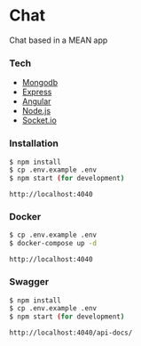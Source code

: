 # Chat

Chat based in a MEAN app

### Tech
* [Mongodb]
* [Express] 
* [Angular]
* [Node.js]
* [Socket.io]

### Installation

```sh
$ npm install
$ cp .env.example .env
$ npm start (for development)
```
`http://localhost:4040`

### Docker

```sh
$ cp .env.example .env
$ docker-compose up -d
```
`http://localhost:4040`

### Swagger

```sh
$ npm install
$ cp .env.example .env
$ npm start (for development)
```
`http://localhost:4040/api-docs/`


   [Node.js]: <http://nodejs.org>
   [express]: <http://expressjs.com>
   [Angular]: <https://angular.io/>
   [MongoDB]: <https://www.mongodb.com/cloud/atlas/lp/try2?utm_source=google&utm_campaign=gs_americas_mexico_search_brand_atlas_desktop&utm_term=mongodb&utm_medium=cpc_paid_search&utm_ad=e&utm_ad_campaign_id=1718986519>
   [Socket.io]: <https://socket.io/>
